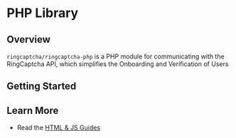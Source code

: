 # PHP Library

## Overview

`ringcaptcha/ringcaptcha-php` is a PHP module for communicating with the RingCaptcha API, which simplifies the Onboarding and Verification of Users

## Getting Started

## Learn More

- Read the [HTML & JS Guides](https://my.ringcaptcha.com/docs/web)
